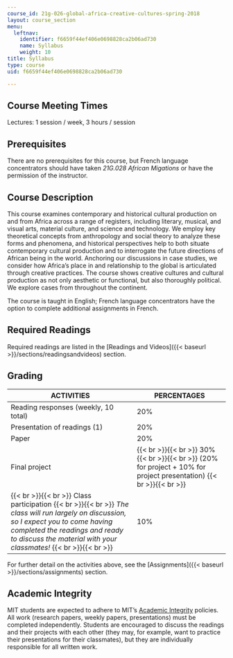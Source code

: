 ```yaml
---
course_id: 21g-026-global-africa-creative-cultures-spring-2018
layout: course_section
menu:
  leftnav:
    identifier: f6659f44ef406e0698828ca2b06ad730
    name: Syllabus
    weight: 10
title: Syllabus
type: course
uid: f6659f44ef406e0698828ca2b06ad730

---
```


Course Meeting Times
--------------------

Lectures: 1 session / week, 3 hours / session

Prerequisites
-------------

There are no prerequisites for this course, but French language concentrators should have taken _21G.028 African Migations_ or have the permission of the instructor.

Course Description
------------------

This course examines contemporary and historical cultural production on and from Africa across a range of registers, including literary, musical, and visual arts, material culture, and science and technology. We employ key theoretical concepts from anthropology and social theory to analyze these forms and phenomena, and historical perspectives help to both situate contemporary cultural production and to interrogate the future directions of African being in the world. Anchoring our discussions in case studies, we consider how Africa’s place in and relationship to the global is articulated through creative practices. The course shows creative cultures and cultural production as not only aesthetic or functional, but also thoroughly political. We explore cases from throughout the continent.

The course is taught in English; French language concentrators have the option to complete additional assignments in French.

Required Readings
-----------------

Required readings are listed in the [Readings and Videos]({{< baseurl >}}/sections/readingsandvideos) section.

Grading 
--------

| ACTIVITIES | PERCENTAGES |
| --- | --- |
| Reading responses (weekly, 10 total) | 20% |
| Presentation of readings (1) | 20% |
| Paper  | 20% |
| Final project |  {{< br >}}{{< br >}} 30% {{< br >}}{{< br >}} (20% for project + 10% for project presentation) {{< br >}}{{< br >}}  |
|  {{< br >}}{{< br >}} Class participation {{< br >}}{{< br >}} _The class will run largely on discussion, so I expect you to come having completed the readings and ready to discuss the material with your classmates!_ {{< br >}}{{< br >}}  | 10% 

For further detail on the activities above, see the [Assignments]({{< baseurl >}}/sections/assignments) section.

Academic Integrity
------------------

MIT students are expected to adhere to MIT’s [Academic Integrity](https://integrity.mit.edu/) policies. All work (research papers, weekly papers, presentations) must be completed independently. Students are encouraged to discuss the readings and their projects with each other (they may, for example, want to practice their presentations for their classmates), but they are individually responsible for all written work.